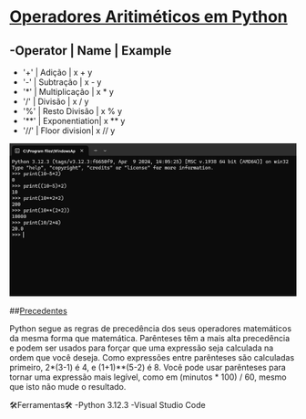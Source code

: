 # [Operadores Aritiméticos em Python](https://www.w3schools.com/python/python_operators.asp)

-Operator |	Name	  |        Example	
-------------------------------------
- '+'  | Adição        |    x + y	
- '-'  |  Subtração    |    x - y	
- '*'  | Multiplicação |  	x * y	
- '/'  | Divisão       |  x / y	
- '%'  | Resto Divisão | 	x % y	
- '**' | Exponentiation|  	x ** y	
- '//' | Floor division| 	x // y

<img src="https://github.com/pablinesamara/OperadoresAritim-ticosemPython/blob/main/Python.png">
  
##[Precedentes](https://www.w3schools.com/python/python_operators.asp)

Python segue as regras de precedência dos seus operadores matemáticos da mesma forma que matemática.
Parênteses têm a mais alta precedência e podem ser usados para forçar que uma expressão seja calculada na ordem que você deseja.
Como expressões entre parênteses são calculadas primeiro, 2*(3-1) é 4, e (1+1)**(5-2) é 8. 
Você pode usar parênteses para tornar uma expressão mais legível, como em (minutos * 100) / 60, mesmo que isto não mude o resultado.

🛠️Ferramentas🛠️
-Python 3.12.3
-Visual Studio Code
